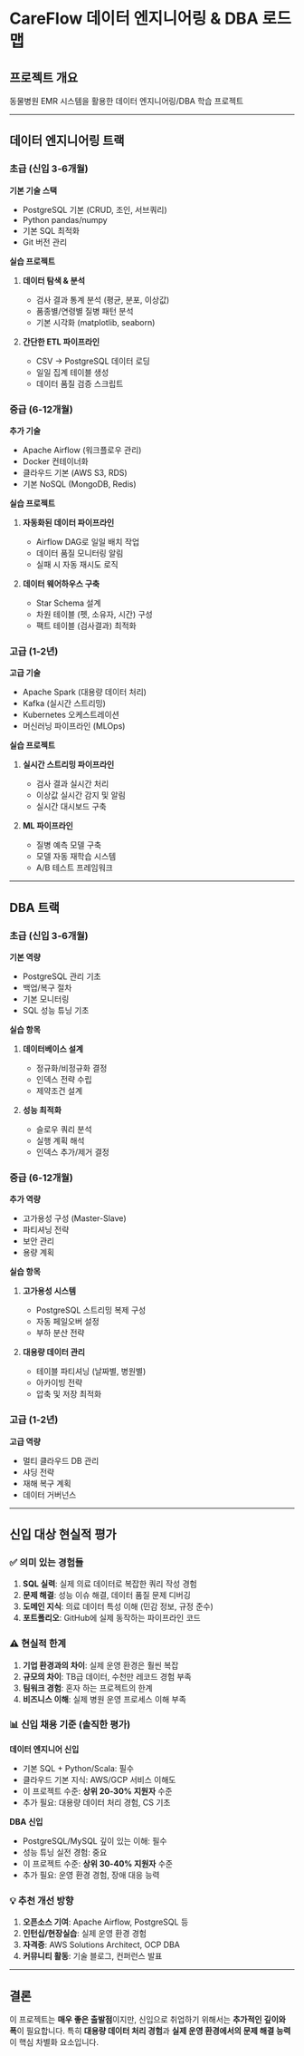# CareFlow 데이터 엔지니어링 & DBA 로드맵

## 프로젝트 개요
동물병원 EMR 시스템을 활용한 데이터 엔지니어링/DBA 학습 프로젝트

---

## 데이터 엔지니어링 트랙

### 초급 (신입 3-6개월)
**기본 기술 스택**
- PostgreSQL 기본 (CRUD, 조인, 서브쿼리)
- Python pandas/numpy
- 기본 SQL 최적화
- Git 버전 관리

**실습 프로젝트**
1. **데이터 탐색 & 분석**
   - 검사 결과 통계 분석 (평균, 분포, 이상값)
   - 품종별/연령별 질병 패턴 분석
   - 기본 시각화 (matplotlib, seaborn)

2. **간단한 ETL 파이프라인**
   - CSV → PostgreSQL 데이터 로딩
   - 일일 집계 테이블 생성
   - 데이터 품질 검증 스크립트

### 중급 (6-12개월)
**추가 기술**
- Apache Airflow (워크플로우 관리)
- Docker 컨테이너화
- 클라우드 기본 (AWS S3, RDS)
- 기본 NoSQL (MongoDB, Redis)

**실습 프로젝트**
1. **자동화된 데이터 파이프라인**
   - Airflow DAG로 일일 배치 작업
   - 데이터 품질 모니터링 알림
   - 실패 시 자동 재시도 로직

2. **데이터 웨어하우스 구축**
   - Star Schema 설계
   - 차원 테이블 (펫, 소유자, 시간) 구성
   - 팩트 테이블 (검사결과) 최적화

### 고급 (1-2년)
**고급 기술**
- Apache Spark (대용량 데이터 처리)
- Kafka (실시간 스트리밍)
- Kubernetes 오케스트레이션
- 머신러닝 파이프라인 (MLOps)

**실습 프로젝트**
1. **실시간 스트리밍 파이프라인**
   - 검사 결과 실시간 처리
   - 이상값 실시간 감지 및 알림
   - 실시간 대시보드 구축

2. **ML 파이프라인**
   - 질병 예측 모델 구축
   - 모델 자동 재학습 시스템
   - A/B 테스트 프레임워크

---

## DBA 트랙

### 초급 (신입 3-6개월)
**기본 역량**
- PostgreSQL 관리 기초
- 백업/복구 절차
- 기본 모니터링
- SQL 성능 튜닝 기초

**실습 항목**
1. **데이터베이스 설계**
   - 정규화/비정규화 결정
   - 인덱스 전략 수립
   - 제약조건 설계

2. **성능 최적화**
   - 슬로우 쿼리 분석
   - 실행 계획 해석
   - 인덱스 추가/제거 결정

### 중급 (6-12개월)
**추가 역량**
- 고가용성 구성 (Master-Slave)
- 파티셔닝 전략
- 보안 관리
- 용량 계획

**실습 항목**
1. **고가용성 시스템**
   - PostgreSQL 스트리밍 복제 구성
   - 자동 페일오버 설정
   - 부하 분산 전략

2. **대용량 데이터 관리**
   - 테이블 파티셔닝 (날짜별, 병원별)
   - 아카이빙 전략
   - 압축 및 저장 최적화

### 고급 (1-2년)
**고급 역량**
- 멀티 클라우드 DB 관리
- 샤딩 전략
- 재해 복구 계획
- 데이터 거버넌스

---

## 신입 대상 현실적 평가

### ✅ **의미 있는 경험들**
1. **SQL 실력**: 실제 의료 데이터로 복잡한 쿼리 작성 경험
2. **문제 해결**: 성능 이슈 해결, 데이터 품질 문제 디버깅
3. **도메인 지식**: 의료 데이터 특성 이해 (민감 정보, 규정 준수)
4. **포트폴리오**: GitHub에 실제 동작하는 파이프라인 코드

### ⚠️ **현실적 한계**
1. **기업 환경과의 차이**: 실제 운영 환경은 훨씬 복잡
2. **규모의 차이**: TB급 데이터, 수천만 레코드 경험 부족
3. **팀워크 경험**: 혼자 하는 프로젝트의 한계
4. **비즈니스 이해**: 실제 병원 운영 프로세스 이해 부족

### 📊 **신입 채용 기준 (솔직한 평가)**

**데이터 엔지니어 신입**
- 기본 SQL + Python/Scala: 필수
- 클라우드 기본 지식: AWS/GCP 서비스 이해도
- 이 프로젝트 수준: **상위 20-30% 지원자** 수준
- 추가 필요: 대용량 데이터 처리 경험, CS 기초

**DBA 신입**
- PostgreSQL/MySQL 깊이 있는 이해: 필수
- 성능 튜닝 실전 경험: 중요
- 이 프로젝트 수준: **상위 30-40% 지원자** 수준
- 추가 필요: 운영 환경 경험, 장애 대응 능력

### 💡 **추천 개선 방향**
1. **오픈소스 기여**: Apache Airflow, PostgreSQL 등
2. **인턴십/현장실습**: 실제 운영 환경 경험
3. **자격증**: AWS Solutions Architect, OCP DBA
4. **커뮤니티 활동**: 기술 블로그, 컨퍼런스 발표

---

## 결론
이 프로젝트는 **매우 좋은 출발점**이지만, 신입으로 취업하기 위해서는 **추가적인 깊이와 폭**이 필요합니다. 특히 **대용량 데이터 처리 경험**과 **실제 운영 환경에서의 문제 해결 능력**이 핵심 차별화 요소입니다.